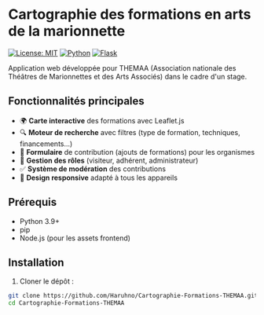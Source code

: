 # Cartographie des formations en arts de la marionnette

[![License: MIT](https://img.shields.io/badge/License-MIT-yellow.svg)](https://opensource.org/licenses/MIT)
[![Python](https://img.shields.io/badge/Python-3.9+-blue.svg)](https://www.python.org/)
[![Flask](https://img.shields.io/badge/Flask-2.0+-green.svg)](https://flask.palletsprojects.com/)

Application web développée pour THEMAA (Association nationale des Théâtres de Marionnettes et des Arts Associés) dans le cadre d'un stage.

## Fonctionnalités principales

- 🌍 **Carte interactive** des formations avec Leaflet.js
- 🔍 **Moteur de recherche** avec filtres (type de formation, techniques, financements...)
- 📝 **Formulaire** de contribution (ajouts de formations) pour les organismes
- 👥 **Gestion des rôles** (visiteur, adhérent, administrateur)
- ✅ **Système de modération** des contributions
- 📱 **Design responsive** adapté à tous les appareils

## Prérequis

- Python 3.9+
- pip
- Node.js (pour les assets frontend)

## Installation

1. Cloner le dépôt :
```bash
git clone https://github.com/Haruhno/Cartographie-Formations-THEMAA.git
cd Cartographie-Formations-THEMAA
